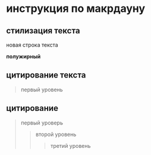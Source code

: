 # инструкция по макрдауну
## стилизация текста

новая строка текста

**полужирный**

## цитирование текста
> первый уровень
## цитирование
> первый уроверь
>> второй уровень
>>> третий уровень